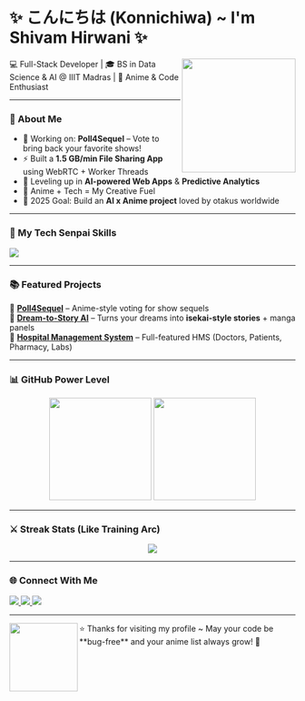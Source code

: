 # ✨ こんにちは (Konnichiwa) ~ I'm Shivam Hirwani ✨  

<img src="https://media.tenor.com/2roX3uxz_68AAAAM/anime-wave.gif" width="200" align="right" />

💻 Full-Stack Developer | 🎓 BS in Data Science & AI @ IIIT Madras | 🌸 Anime & Code Enthusiast  

---

### 🌸 About Me  
- 🔭 Working on: **Poll4Sequel** – Vote to bring back your favorite shows!  
- ⚡ Built a **1.5 GB/min File Sharing App** using WebRTC + Worker Threads  
- 🌱 Leveling up in **AI-powered Web Apps** & **Predictive Analytics**  
- 🏯 Anime + Tech = My Creative Fuel  
- 🎯 2025 Goal: Build an **AI x Anime project** loved by otakus worldwide  

---

### 🌟 My Tech Senpai Skills  
<p>
  <img src="https://skillicons.dev/icons?i=js,ts,react,nextjs,nodejs,express,mongodb,postgres,mysql,redux,tailwind,docker,kubernetes,aws,git,github&perline=7" />
</p>  

---

### 📚 Featured Projects  
🍙 [**Poll4Sequel**](#) – Anime-style voting for show sequels  
🍥 [**Dream-to-Story AI**](#) – Turns your dreams into **isekai-style stories** + manga panels  
🍡 [**Hospital Management System**](#) – Full-featured HMS (Doctors, Patients, Pharmacy, Labs)  

---

### 📊 GitHub Power Level  
<p align="center">
  <img src="https://github-readme-stats.vercel.app/api?username=YOUR_GITHUB_USERNAME&show_icons=true&theme=tokyonight&hide_border=true" height="180" />
  <img src="https://github-readme-stats.vercel.app/api/top-langs/?username=YOUR_GITHUB_USERNAME&layout=compact&theme=tokyonight&hide_border=true" height="180" />
</p>  

---

### ⚔️ Streak Stats (Like Training Arc)  
<p align="center">
  <img src="https://streak-stats.demolab.com?user=YOUR_GITHUB_USERNAME&theme=tokyonight&hide_border=true" />
</p>  

---

### 🌐 Connect With Me  
<p>
  <a href="https://www.linkedin.com/in/YOUR-LINKEDIN" target="_blank">
    <img src="https://img.shields.io/badge/LinkedIn-%230077B5.svg?&style=for-the-badge&logo=linkedin&logoColor=white" />
  </a>
  <a href="mailto:your.email@example.com">
    <img src="https://img.shields.io/badge/Email-D14836.svg?&style=for-the-badge&logo=gmail&logoColor=white" />
  </a>
  <a href="https://your-portfolio.com" target="_blank">
    <img src="https://img.shields.io/badge/Portfolio-FF69B4.svg?&style=for-the-badge&logo=vercel&logoColor=white" />
  </a>
</p>  

---

<img src="https://media.tenor.com/wfEN4Vd_GYsAAAAC/hi-wave.gif" width="120" align="left" />  
⭐️ Thanks for visiting my profile ~ May your code be **bug-free** and your anime list always grow! 🌸  
